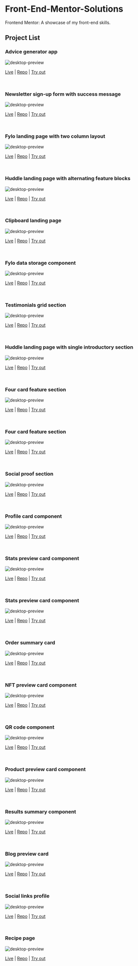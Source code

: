 # Front-End-Mentor-Solutions

Frontend Mentor: A showcase of my front-end skills.

## Project List

### Advice generator app

![desktop-preview](22-advice-generator-app-main/design/desktop-preview.jpg)

[Live](https://rhafaelc.github.io/Front-End-Mentor-Solutions/22-advice-generator-app-main) | [Repo](https://github.com/rhafaelc/Front-End-Mentor-Solutions/tree/main/22-advice-generator-app-main/) | [Try out](https://www.frontendmentor.io/challenges/advice-generator-app-QdUG-13db)

<br>

### Newsletter sign-up form with success message

![desktop-preview](21-newsletter-sign-up-with-success-message-main/design/desktop-preview.jpg)

[Live](https://rhafaelc.github.io/Front-End-Mentor-Solutions/21-newsletter-sign-up-with-success-message-main) | [Repo](https://github.com/rhafaelc/Front-End-Mentor-Solutions/tree/main/21-newsletter-sign-up-with-success-message-main/) | [Try out](https://www.frontendmentor.io/challenges/newsletter-signup-form-with-success-message-3FC1AZbNrv)

<br>

### Fylo landing page with two column layout

![desktop-preview](20-fylo-landing-page-with-two-column-layout-master/design/desktop-preview.jpg)

[Live](https://rhafaelc.github.io/Front-End-Mentor-Solutions/20-fylo-landing-page-with-two-column-layout-master) | [Repo](https://github.com/rhafaelc/Front-End-Mentor-Solutions/tree/main/20-fylo-landing-page-with-two-column-layout-master/) | [Try out](https://www.frontendmentor.io/challenges/fylo-landing-page-with-two-column-layout-5ca5ef041e82137ec91a50f5)

<br>

### Huddle landing page with alternating feature blocks

![desktop-preview](19-huddle-landing-page-with-alternating-feature-blocks-master/design/desktop-preview.jpg)

[Live](https://rhafaelc.github.io/Front-End-Mentor-Solutions/19-huddle-landing-page-with-alternating-feature-blocks-master) | [Repo](https://github.com/rhafaelc/Front-End-Mentor-Solutions/tree/main/19-huddle-landing-page-with-alternating-feature-blocks-master/) | [Try out](https://www.frontendmentor.io/challenges/huddle-landing-page-with-alternating-feature-blocks-5ca5f5981e82137ec91a5100)

<br>

### Clipboard landing page

![desktop-preview](18-clipboard-landing-page-master/design/desktop-preview.jpg)

[Live](https://rhafaelc.github.io/Front-End-Mentor-Solutions/18-clipboard-landing-page-master) | [Repo](https://github.com/rhafaelc/Front-End-Mentor-Solutions/tree/main/18-clipboard-landing-page-master/) | [Try out](https://www.frontendmentor.io/challenges/clipboard-landing-page-5cc9bccd6c4c91111378ecb9)

<br>

### Fylo data storage component

![desktop-preview](17-fylo-data-storage-component-master/design/desktop-preview.jpg)

[Live](https://rhafaelc.github.io/Front-End-Mentor-Solutions/17-fylo-data-storage-component-master) | [Repo](https://github.com/rhafaelc/Front-End-Mentor-Solutions/tree/main/17-fylo-data-storage-component-master/) | [Try out](https://www.frontendmentor.io/challenges/fylo-data-storage-component-1dZPRbV5n)

<br>

### Testimonials grid section

![desktop-preview](16-testimonials-grid-section-main/design/desktop-preview.jpg)

[Live](https://rhafaelc.github.io/Front-End-Mentor-Solutions/16-testimonials-grid-section-main) | [Repo](https://github.com/rhafaelc/Front-End-Mentor-Solutions/tree/main/16-testimonials-grid-section-main/) | [Try out](https://www.frontendmentor.io/challenges/testimonials-grid-section-Nnw6J7Un7)

<br>

### Huddle landing page with single introductory section

![desktop-preview](15-huddle-landing-page-with-single-introductory-section-master/design/desktop-preview.jpg)

[Live](https://rhafaelc.github.io/Front-End-Mentor-Solutions/15-huddle-landing-page-with-single-introductory-section-master) | [Repo](https://github.com/rhafaelc/Front-End-Mentor-Solutions/tree/main/15-huddle-landing-page-with-single-introductory-section-master/) | [Try out](https://www.frontendmentor.io/challenges/huddle-landing-page-with-a-single-introductory-section-B_2Wvxgi0)

<br>

### Four card feature section

![desktop-preview](14-single-price-grid-component-master/design/desktop-preview.jpg)

[Live](https://rhafaelc.github.io/Front-End-Mentor-Solutions/14-single-price-grid-component-master) | [Repo](https://github.com/rhafaelc/Front-End-Mentor-Solutions/tree/main/14-single-price-grid-component-master/) | [Try out](https://www.frontendmentor.io/challenges/single-price-grid-component-5ce41129d0ff452fec5abbbc)

<br>

### Four card feature section

![desktop-preview](13-four-card-feature-section-master/design/desktop-preview.jpg)

[Live](https://rhafaelc.github.io/Front-End-Mentor-Solutions/13-four-card-feature-section-master) | [Repo](https://github.com/rhafaelc/Front-End-Mentor-Solutions/tree/main/13-four-card-feature-section-master/) | [Try out](https://www.frontendmentor.io/challenges/four-card-feature-section-weK1eFYK)

<br>

### Social proof section

![desktop-preview](12-social-proof-section-master/design/desktop-preview.jpg)

[Live](https://rhafaelc.github.io/Front-End-Mentor-Solutions/12-social-proof-section-master) | [Repo](https://github.com/rhafaelc/Front-End-Mentor-Solutions/tree/main/12-social-proof-section-master/) | [Try out](https://www.frontendmentor.io/challenges/profile-card-component-cfArpWshJ)

<br>

### Profile card component

![desktop-preview](11-profile-card-component-main/design/desktop-preview.jpg)

[Live](https://rhafaelc.github.io/Front-End-Mentor-Solutions/11-profile-card-component-main) | [Repo](https://github.com/rhafaelc/Front-End-Mentor-Solutions/tree/main/11-profile-card-component-main/) | [Try out](https://www.frontendmentor.io/challenges/profile-card-component-cfArpWshJ)

<br>

### Stats preview card component

![desktop-preview](10-3-column-preview-card-component-main/design/desktop-preview.jpg)

[Live](https://rhafaelc.github.io/Front-End-Mentor-Solutions/10-3-column-preview-card-component-main) | [Repo](https://github.com/rhafaelc/Front-End-Mentor-Solutions/tree/main/10-3-column-preview-card-component-main/) | [Try out](https://www.frontendmentor.io/challenges/3column-preview-card-component-pH92eAR2-)

<br>

### Stats preview card component

![desktop-preview](09-stats-preview-card-component-main/design/desktop-preview.jpg)

[Live](https://rhafaelc.github.io/Front-End-Mentor-Solutions/09-stats-preview-card-component-main) | [Repo](https://github.com/rhafaelc/Front-End-Mentor-Solutions/tree/main/09-stats-preview-card-component-main/) | [Try out](https://www.frontendmentor.io/challenges/stats-preview-card-component-8JqbgoU62)

<br>

### Order summary card

![desktop-preview](08-order-summary-component-main/design/desktop-preview.jpg)

[Live](https://rhafaelc.github.io/Front-End-Mentor-Solutions/08-order-summary-component-main) | [Repo](https://github.com/rhafaelc/Front-End-Mentor-Solutions/tree/main/08-order-summary-component-main/) | [Try out](https://www.frontendmentor.io/challenges/order-summary-component-QlPmajDUj)

<br>

### NFT preview card component

![desktop-preview](07-nft-preview-card-component-main/design/desktop-preview.jpg)

[Live](https://rhafaelc.github.io/Front-End-Mentor-Solutions/07-nft-preview-card-component-main) | [Repo](https://github.com/rhafaelc/Front-End-Mentor-Solutions/tree/main/07-nft-preview-card-component-main/) | [Try out](https://www.frontendmentor.io/challenges/nft-preview-card-component-SbdUL_w0U)

<br>

### QR code component

![desktop-preview](06-qr-code-component-main/design/desktop-preview.jpg)

[Live](https://rhafaelc.github.io/Front-End-Mentor-Solutions/06-qr-code-component-main) | [Repo](https://github.com/rhafaelc/Front-End-Mentor-Solutions/tree/main/06-qr-code-component-main/) | [Try out](https://www.frontendmentor.io/challenges/qr-code-component-iux_sIO_H)

<br>

### Product preview card component

![desktop-preview](05-product-preview-card-component-main/design/desktop-preview.jpg)

[Live](https://rhafaelc.github.io/Front-End-Mentor-Solutions/05-product-preview-card-component-main) | [Repo](https://github.com/rhafaelc/Front-End-Mentor-Solutions/tree/main/05-product-preview-card-component-main/) | [Try out](https://www.frontendmentor.io/challenges/product-preview-card-component-GO7UmttRfa)

<br>

### Results summary component

![desktop-preview](04-results-summary-component-main/design/desktop-preview.jpg)

[Live](https://rhafaelc.github.io/Front-End-Mentor-Solutions/04-results-summary-component-main) | [Repo](https://github.com/rhafaelc/Front-End-Mentor-Solutions/tree/main/04-results-summary-component-main) | [Try out](https://www.frontendmentor.io/challenges/results-summary-component-CE_K6s0maV)

<br>

### Blog preview card

![desktop-preview](03-blog-preview-card-main/design/desktop-preview.jpg)

[Live](https://rhafaelc.github.io/Front-End-Mentor-Solutions/03-blog-preview-card-main) | [Repo](https://github.com/rhafaelc/Front-End-Mentor-Solutions/tree/main/03-blog-preview-card-main/) | [Try out](https://www.frontendmentor.io/challenges/blog-preview-card-ckPaj01IcS)

<br>

### Social links profile

![desktop-preview](02-social-links-profile-main/design/desktop-preview.jpg)

[Live](https://rhafaelc.github.io/Front-End-Mentor-Solutions/02-social-links-profile-main) | [Repo](https://github.com/rhafaelc/Front-End-Mentor-Solutions/tree/main/02-social-links-profile-main/) | [Try out](https://www.frontendmentor.io/challenges/social-links-profile-UG32l9m6dQ)

<br>

### Recipe page

![desktop-preview](01-recipe-page-main/design/desktop-preview.jpg)

[Live](https://rhafaelc.github.io/Front-End-Mentor-Solutions/01-recipe-page-main) | [Repo](https://github.com/rhafaelc/Front-End-Mentor-Solutions/tree/main/01-recipe-page-main/) | [Try out](https://www.frontendmentor.io/challenges/recipe-page-KiTsR8QQKm)

<br>
